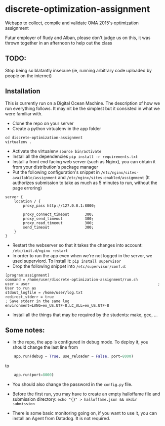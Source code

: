# discrete-optimization-assignment
Webapp to collect, compile and validate OMA 2015's optimization assignment


Futur employer of Rudy and Alban, please don't judge us on this, it was thrown together in an afternoon to help out the class

## TODO:
Stop being so blatantly insecure (ie, running arbitrary code uploaded by people on the internet)



## Installation
This is currently run on a Digital Ocean Machine.
The description of how we run everything follows. It may nit be the simplest but it consisted in what we were familiar with.

* Clone the repo on your server
* Create a python virtualenv in the app folder
````
cd discrete-optimization-assignment
virtualenv .
````
* Activate the virtualenv `source bin/activate`
* Install all the dependencies `pip install -r requirements.txt`
* Install a front end facing web server (such as Nginx), you can obtain it from your distribution's package manager
* Put the following configuration's snippet in `/etc/nginx/sites-available/assignment` and `/etc/nginx/sites-enabled/assignment` (It authorizes submission to take as much as 5 minutes to run, without the page erroring)

````
server {
    location / {
        proxy_pass http://127.0.0.1:8000;

        proxy_connect_timeout       300;
        proxy_send_timeout          300;
        proxy_read_timeout          300;
        send_timeout                300;
    }
}
````

* Restart the webserver so that it takes the changes into account: `/etc/init.d/nginx restart`
* In order to run the app even when we're not logged in the servor, we used superviord. To install it: `pip install supervisor`
* Drop the following snippet into `/etc/supervisor/conf.d`:

````
[program:assignment]
command = /home/user/discrete-optimization-assignment/run.sh
user = user                                                          ; User to run as
stdout_logfile = /home/user/log.txt
redirect_stderr = true                                                ; Save stderr in the same log
environment=LANG=en_US.UTF-8,LC_ALL=en_US.UTF-8
````
* Install all the things that may be required by the students: make, gcc, ...

## Some notes:
* In the repo, the app is configured in debug mode. To deploy it, you should change the last line from

````python
    app.run(debug = True, use_reloader = False, port=8000)
````

to

````python
    app.run(port=8000)
````

* You should also change the password in the `config.py` file.
* Before the first run, you may have to create an empty halloffame file and submission directory: `echo "{}" > halloffame.json && mkdir submission`

* There is some basic monitoring going on, if you want to use it, you can install an Agent from Datadog. It is not required.